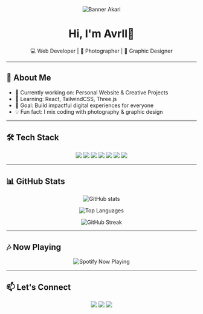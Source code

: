 <!--
**Akane-UX/Akane-UX** is a ✨ _special_ ✨ repository because its `README.md` (this file) appears on your GitHub profile.

Here are some ideas to get you started:

<!-- Banner / Header -->
<p align="center">
  <img src="https://raw.githubusercontent.com/akari17/akari17/main/banner.png" alt="Banner Akari" />
</p>

<h1 align="center">Hi, I'm Avrll👋</h1>
<p align="center">
  💻 Web Developer | 📸 Photographer | 🎨 Graphic Designer  
</p>

---

## 🌸 About Me
- 🔭 Currently working on: Personal Website & Creative Projects  
- 🌱 Learning: React, TailwindCSS, Three.js  
- 🎯 Goal: Build impactful digital experiences for everyone  
- 💡 Fun fact: I mix coding with photography & graphic design  

---

## 🛠️ Tech Stack
<p align="center">
  <img src="https://img.shields.io/badge/Code-HTML5-orange?logo=html5" />
  <img src="https://img.shields.io/badge/Style-CSS3-blue?logo=css3" />
  <img src="https://img.shields.io/badge/Code-JavaScript-yellow?logo=javascript" />
  <img src="https://img.shields.io/badge/Framework-React-blue?logo=react" />
  <img src="https://img.shields.io/badge/Style-TailwindCSS-teal?logo=tailwindcss" />
  <img src="https://img.shields.io/badge/Tools-Photoshop-001e36?logo=adobephotoshop" />
  <img src="https://img.shields.io/badge/Tools-Lightroom-31A8FF?logo=adobelightroom" />
</p>

---

## 📊 GitHub Stats
<p align="center">
  <img src="https://github-readme-stats.vercel.app/api?username=Akane-UX&show_icons=true&theme=tokyonight" alt="GitHub stats" />
</p>
<p align="center">
  <img src="https://github-readme-stats.vercel.app/api/top-langs/?username=Akane-UX&layout=compact&theme=tokyonight" alt="Top Languages" />
</p>
<p align="center">
  <img src="https://streak-stats.demolab.com?user=Akane-UX&theme=tokyonight&hide_border=true" alt="GitHub Streak" />
</p>

---

## 🎶 Now Playing
<p align="center">
  <img src="https://novatorem.vercel.app/api/spotify" alt="Spotify Now Playing" />
</p>

---

## 📫 Let's Connect
<p align="center">
  <a href="https://instagram.com/ezrafirelza"><img src="https://img.shields.io/badge/Instagram-E4405F?logo=instagram&logoColor=white" /></a>
  <a href="https://linkedin.com/in/yourusername"><img src="https://img.shields.io/badge/LinkedIn-0A66C2?logo=linkedin&logoColor=white" /></a>
  <a href="mailto:frelezra@gmail.com"><img src="https://img.shields.io/badge/Email-D14836?logo=gmail&logoColor=white" /></a>
</p>
